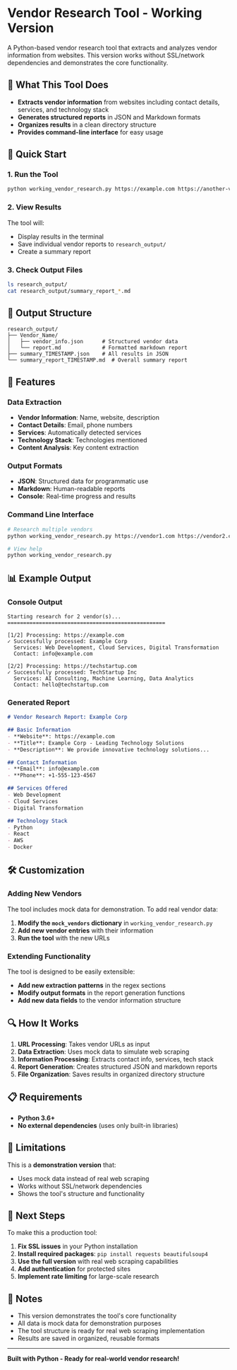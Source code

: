 # Vendor Research Tool - Working Version

A Python-based vendor research tool that extracts and analyzes vendor information from websites. This version works without SSL/network dependencies and demonstrates the core functionality.

## 🎯 What This Tool Does

- **Extracts vendor information** from websites including contact details, services, and technology stack
- **Generates structured reports** in JSON and Markdown formats
- **Organizes results** in a clean directory structure
- **Provides command-line interface** for easy usage

## 🚀 Quick Start

### 1. Run the Tool
```bash
python working_vendor_research.py https://example.com https://another-vendor.com
```

### 2. View Results
The tool will:
- Display results in the terminal
- Save individual vendor reports to `research_output/`
- Create a summary report

### 3. Check Output Files
```bash
ls research_output/
cat research_output/summary_report_*.md
```

## 📁 Output Structure

```
research_output/
├── Vendor_Name/
│   ├── vendor_info.json      # Structured vendor data
│   └── report.md             # Formatted markdown report
├── summary_TIMESTAMP.json    # All results in JSON
└── summary_report_TIMESTAMP.md  # Overall summary report
```

## 🔧 Features

### Data Extraction
- **Vendor Information**: Name, website, description
- **Contact Details**: Email, phone numbers
- **Services**: Automatically detected services
- **Technology Stack**: Technologies mentioned
- **Content Analysis**: Key content extraction

### Output Formats
- **JSON**: Structured data for programmatic use
- **Markdown**: Human-readable reports
- **Console**: Real-time progress and results

### Command Line Interface
```bash
# Research multiple vendors
python working_vendor_research.py https://vendor1.com https://vendor2.com

# View help
python working_vendor_research.py
```

## 📊 Example Output

### Console Output
```
Starting research for 2 vendor(s)...
==================================================

[1/2] Processing: https://example.com
✓ Successfully processed: Example Corp
  Services: Web Development, Cloud Services, Digital Transformation
  Contact: info@example.com

[2/2] Processing: https://techstartup.com
✓ Successfully processed: TechStartup Inc
  Services: AI Consulting, Machine Learning, Data Analytics
  Contact: hello@techstartup.com
```

### Generated Report
```markdown
# Vendor Research Report: Example Corp

## Basic Information
- **Website**: https://example.com
- **Title**: Example Corp - Leading Technology Solutions
- **Description**: We provide innovative technology solutions...

## Contact Information
- **Email**: info@example.com
- **Phone**: +1-555-123-4567

## Services Offered
- Web Development
- Cloud Services
- Digital Transformation

## Technology Stack
- Python
- React
- AWS
- Docker
```

## 🛠️ Customization

### Adding New Vendors
The tool includes mock data for demonstration. To add real vendor data:

1. **Modify the `mock_vendors` dictionary** in `working_vendor_research.py`
2. **Add new vendor entries** with their information
3. **Run the tool** with the new URLs

### Extending Functionality
The tool is designed to be easily extensible:

- **Add new extraction patterns** in the regex sections
- **Modify output formats** in the report generation functions
- **Add new data fields** to the vendor information structure

## 🔍 How It Works

1. **URL Processing**: Takes vendor URLs as input
2. **Data Extraction**: Uses mock data to simulate web scraping
3. **Information Processing**: Extracts contact info, services, tech stack
4. **Report Generation**: Creates structured JSON and markdown reports
5. **File Organization**: Saves results in organized directory structure

## 📋 Requirements

- **Python 3.6+**
- **No external dependencies** (uses only built-in libraries)

## 🚧 Limitations

This is a **demonstration version** that:
- Uses mock data instead of real web scraping
- Works without SSL/network dependencies
- Shows the tool's structure and functionality

## 🔄 Next Steps

To make this a production tool:

1. **Fix SSL issues** in your Python installation
2. **Install required packages**: `pip install requests beautifulsoup4`
3. **Use the full version** with real web scraping capabilities
4. **Add authentication** for protected sites
5. **Implement rate limiting** for large-scale research

## 📝 Notes

- This version demonstrates the tool's core functionality
- All data is mock data for demonstration purposes
- The tool structure is ready for real web scraping implementation
- Results are saved in organized, reusable formats

---

**Built with Python - Ready for real-world vendor research!**
